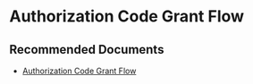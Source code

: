   <properties
	pageTitle="advisory - authorization code grant flow (explanation)"
	description="advisory - authorization code grant flow (explanation)"
	service="microsoft.PowerBIDedicated"
	resource="capacities"
	authors="pjfreitas"
	ms.author="pfreitas"	
	displayOrder="730"
	selfHelpType="generic"
	supportTopicIds="32628058"
	productPesIds="16334"
	cloudEnvironments="public, MoonCake, fairfax" 
	articleId="fe8629a3-8b42-ed03-86b0-eb8d6dcbc47f"
	ownershipId="ASEP_ContentService_Placeholder"
/>

# Authorization Code Grant Flow

## **Recommended Documents**

* [Authorization Code Grant Flow](https://msdn.microsoft.com/library/azure/dn645542.aspx)
